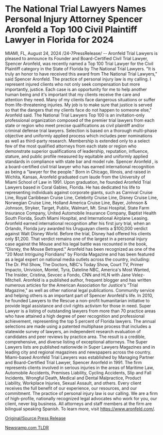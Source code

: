# The National Trial Lawyers Names Personal Injury Attorney Spencer Aronfeld a Top 100 Civil Plaintiff Lawyer in Florida for 2024

MIAMI, FL, August 24, 2024 /24-7PressRelease/ -- Aronfeld Trial Lawyers is pleased to announce its Founder and Board-Certified Civil Trial Lawyer, Spencer Aronfeld, was recently named a Top 100 Trial Lawyer for the Civil Plaintiff category in the State of Florida by The National Trial Lawyers.   "It is truly an honor to have received this award from The National Trial Lawyers," said Spencer Aronfeld. The practice of personal injury law is my calling. I represent injured clients who not only seek compensation but more importantly, justice. Each case is an opportunity for me to help another human being and it's important that my clients receive the care and attention they need. Many of my clients face dangerous situations or suffer from life-threatening injuries. My job is to make sure that justice is served so that the dangers that my clients face do not happen to someone else," Aronfeld said.  The National Trial Lawyers Top 100 is an invitation-only professional organization composed of the premier trial lawyers from each state or region who meet precise qualifications as civil plaintiff and/or criminal defense trial lawyers. Selection is based on a thorough multi-phase objective and uniformly applied process which includes peer nominations as well as third-party research. Membership is extended only to a select few of the most qualified attorneys from each state or region who demonstrate superior qualifications of leadership, reputation, influence, stature, and public profile measured by equitable and uniformly applied standards in compliance with state bar and model rule.  Spencer Aronfeld , is a board-certified civil trial lawyer who has earned international recognition as being a "lawyer for the people." Born in Chicago, Illinois, and raised in Wichita, Kansas, Aronfeld graduated cum laude from the University of Miami School of Law in 1991. Upon graduation, he founded Aronfeld Trial Lawyers based in Coral Gables, Florida. He has dedicated his life to representing individuals against corporate giants, such as Carnival Cruise Line, Royal Caribbean Cruise Line, Celebrity Cruise Line, Disney Cruise Line, Norwegian Cruise Line, Holland America Cruise Line, Bayer, Johnson & Johnson, Stryker, Target, Publix, Walmart, Mt. Sinai Hospital, State Farm Insurance Company, United Automobile Insurance Company, Baptist Health South Florida, South Miami Hospital, and International Airplane Leasing.  Aronfeld earned international recognition after his first jury trial, when an Orlando, Florida jury awarded his Uruguayan clients a $100,000 verdict against Walt Disney World. Before the trial, Disney had offered his clients only $1,200. That verdict remains one of the largest in a personal injury case against the Mouse and his legal battle was recounted in the book, "Disney, the Mouse Betrayed."  Aronfeld has been recognized as one of the "20 Most Intriguing Floridians" by Florida Magazine and has been featured as a legal expert on national media outlets across the country, including: The Dr. Phil Show, The Doctors, NBC's Today Show, Court TV, Primer Impacto, Univision, Montel, Tyra, Dateline NBC, America's Most Wanted, The Insider, Cristina, Sevcec a Fondo, CNN and HLN with Jane Velez-Mitchell. Aronfeld is a published author, frequent blogger and has written numerous articles for the American Association for Justice's "Trial Magazine," as well as other national legal publications.  Community service and helping others is an important part of Spencer Aronfeld's life. In 2010, he founded Lawyers to the Rescue a non-profit humanitarian initiative to provide legal assistance and civil rights activism for those in need.   Super Lawyer is a listing of outstanding lawyers from more than 70 practice areas who have attained a high degree of peer recognition and professional achievement, representing the top 5 percent of Florida lawyers. The annual selections are made using a patented multiphase process that includes a statewide survey of lawyers, an independent research evaluation of candidates and peer reviews by practice area. The result is a credible, comprehensive, and diverse listing of exceptional attorneys. The Super Lawyers lists are published nationwide in Super Lawyers Magazines and in leading city and regional magazines and newspapers across the country.  Miami-based Aronfeld Trial Lawyers was established by Managing Partner and Board-Certified Trial Lawyer, Spencer Aronfeld in 1991. The firm represents clients involved in serious injuries in the areas of Maritime Law, Automobile Accidents, Premises Liability, Cycling Accidents, Slip and Fall Incidents, Wrongful Death, Medical and Dental Malpractice, Product Liability, Workplace Injuries, Sexual Assault, and others. Every client receives the full benefit of our experience, our resources, and our commitment. The practice of personal injury law is our calling. We are a firm of high-profile, nationally recognized legal advocates who work for you, our client, never big business. All attorneys and staff members at the firm are bilingual speaking Spanish. To learn more, visit https://www.aronfeld.com/. 

[Original/Source Press Release](https://www.24-7pressrelease.com/press-release/513736/the-national-trial-lawyers-names-personal-injury-attorney-spencer-aronfeld-a-top-100-civil-plaintiff-lawyer-in-florida-for-2024) 

[Newsramp.com TLDR](https://newsramp.com/None) 